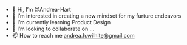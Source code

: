 - 👋 Hi, I’m @Andrea-Hart
- 👀 I’m interested in creating a new mindset for my furture endeavors
- 🌱 I’m currently learning Product Design
- 💞️ I’m looking to collaborate on ...
- 📫 How to reach me andrea.h.wilhite@gmail.com

<!---
Andrea-Hart/Andrea-Hart is a ✨ special ✨ repository because its `README.md` (this file) appears on your GitHub profile.
You can click the Preview link to take a look at your changes.
--->
